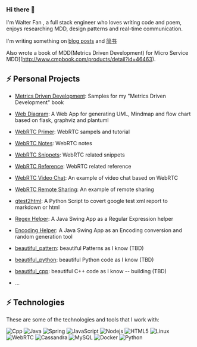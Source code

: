### Hi there 👋

I'm Walter Fan , a full stack engineer who loves writing code and poem, enjoys researching MDD, design patterns and real-time communication.

I'm writing something on [blog posts](https://www.fanyamin.com/) and [简书](https://www.jianshu.com/u/e0b365801f48)

Also wrote a book of MDD(Metrics Driven Development) for Micro Service
MDD](http://www.cmpbook.com/products/detail?id=46463). 

## ⚡ Personal Projects

* [Metrics Driven Development](https://github.com/walterfan/mdd): Samples for my "Metrics Driven Development" book
* [Web Diagram](https://github.com/walterfan/webdiagram): A Web App for generating UML, Mindmap and flow chart based on flask, graphviz and plantuml

* [WebRTC Primer](https://github.com/walterfan/webrtc_primer): WebRTC sampels and tutorial
* [WebRTC Notes](https://github.com/walterfan/webrtc_note): WebRTC notes
* [WebRTC Snippets](https://github.com/walterfan/webrtc_snippets): WebRTC related snippets
* [WebRTC Reference](https://github.com/walterfan/webrtc_refer): WebRTC related reference
* [WebRTC Video Chat](https://github.com/walterfan/webrtc_video_chat): An example of video chat based on WebRTC
* [WebRTC Remote Sharing](https://github.com/walterfan/webrtc_remote_sharing): An example of remote sharing

* [gtest2html](https://github.com/walterfan/gtest2html): A Python Script to covert google test xml report to markdown or html
* [Regex Helper](https://github.com/walterfan/regex_helper): A Java Swing App as a Regular Expression helper
* [Encoding Helper](https://github.com/walterfan/encoding_helper): A Java Swing App as an Encoding conversion and random generation tool

* [beautiful_pattern](https://github.com/walterfan/beautiful_pattern): beautiful Patterns as I know (TBD)
* [beautiful_python](https://github.com/walterfan/beautiful_python): beautiful Python code as I know (TBD)
* [beautiful_cpp](https://github.com/walterfan/beautiful_cpp): beautiful C++ code as I know -- building (TBD)
* ...

## ⚡ Technologies

These are some of the technologies and tools that I work with:

![Cpp](https://img.shields.io/badge/-Cpp-007ACC?style=flat-square&logo=cpp)
![Java](https://img.shields.io/badge/-Java-007396?style=flat-square&logo=java)
![Spring](https://img.shields.io/badge/-Spring-6DB33F?style=flat-square&logo=spring&logoColor=white)
![JavaScript](https://img.shields.io/badge/-JavaScript-black?style=flat-square&logo=javascript)
![Nodejs](https://img.shields.io/badge/-Nodejs-339933?style=flat-square&logo=Node.js&logoColor=white)
![HTML5](https://img.shields.io/badge/-HTML5-E34F26?style=flat-square&logo=html5&logoColor=white)
![Linux](https://img.shields.io/badge/-Linux-DD0031?style=flat-square&logo=linux)
![WebRTC](https://img.shields.io/badge/-WebRTC-86BC40?style=flat-square&logo=webrtc&logoColor=white)
![Cassandra](https://img.shields.io/badge/-Cassandra-black?style=flat-square&logo=cassandra)
![MySQL](https://img.shields.io/badge/-MySQL-4479A1?style=flat-square&logo=mysql&logoColor=white)
![Docker](https://img.shields.io/badge/-Docker-2496ED?style=flat-square&logo=docker&logoColor=white)
![Python](https://img.shields.io/badge/Python-0089D6?style=flat-square&logo=python&logoColor=white)

